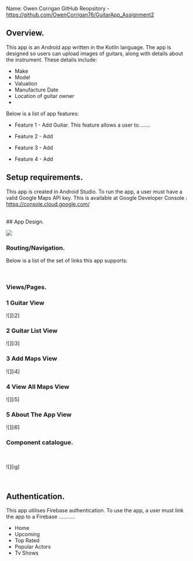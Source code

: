 Name: Owen Corrigan
GitHub Reopsitory - https://github.com/OwenCorrigan76/GuitarApp_Assignment2

## Overview.
This app is an Android app written in the Kotlin language. The app is designed so users can upload images of guitars, along with details about the instrument.
These details include:
+ Make
+ Model
+ Valuation
+ Manufacture Date
+ Location of guitar owner
+ 

Below is a list of app features:
+ Feature 1 - Add Guitar.
This feature allows a user to........

+ Feature 2 - Add 

+ Feature 3 - Add

+ Feature 4 - Add


## Setup requirements.
This app is created in Android Studio. To run the app, a user must have a valid Google Maps API key. This is available at Google Developer Console :
https://console.cloud.google.com/

<br/>
## App Design.


![][i1]
### Routing/Navigation.

Below is a list of the set of links this app supports:

<br/>

### Views/Pages.

### 1 Guitar View
![][i2]
<br/>

### 2 Guitar List View
![][i3]
<br/>

### 3 Add Maps View
![][i4]
<br/>

### 4 View All Maps View
![][i5]
<br/>

### 5 About The App View
![][i6]
<br/>

### Component catalogue.


<br/>

![][ig]

<br/>

## Authentication.

This app utilises Firebase authentication. To use the app, a user must link the app to a Firebase ...........
+ Home
+ Upcoming
+ Top Rated
+ Popular Actors
+ Tv Shows

<br/>

[i1]: ./public/i1.png

